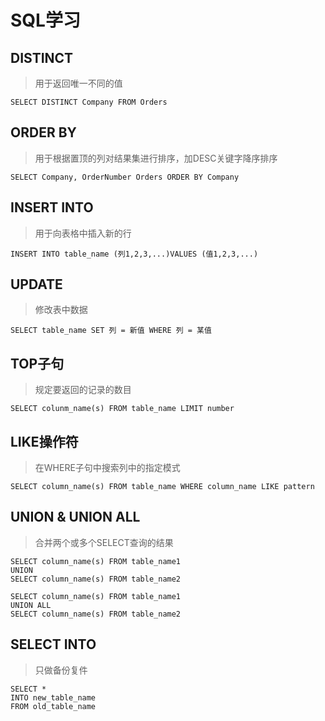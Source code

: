 # SQL学习
## DISTINCT

> 用于返回唯一不同的值

```
SELECT DISTINCT Company FROM Orders
```

## ORDER BY

> 用于根据置顶的列对结果集进行排序，加DESC关键字降序排序

```
SELECT Company, OrderNumber Orders ORDER BY Company
```

## INSERT INTO

> 用于向表格中插入新的行

```
INSERT INTO table_name (列1,2,3,...)VALUES (值1,2,3,...)
```

## UPDATE

> 修改表中数据

```
SELECT table_name SET 列 = 新值 WHERE 列 = 某值
```

## TOP子句

> 规定要返回的记录的数目

```
SELECT colunm_name(s) FROM table_name LIMIT number
```

## LIKE操作符

> 在WHERE子句中搜索列中的指定模式

```
SELECT column_name(s) FROM table_name WHERE column_name LIKE pattern
```

## UNION & UNION ALL

> 合并两个或多个SELECT查询的结果

```
SELECT column_name(s) FROM table_name1
UNION
SELECT column_name(s) FROM table_name2

SELECT column_name(s) FROM table_name1
UNION ALL
SELECT column_name(s) FROM table_name2
```

## SELECT INTO

> 只做备份复件

```
SELECT *
INTO new_table_name
FROM old_table_name
```


